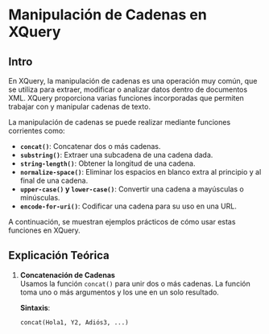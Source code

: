 # Manipulación de Cadenas en XQuery

## Intro

En XQuery, la manipulación de cadenas es una operación muy común, que se utiliza para extraer, modificar o analizar datos dentro de documentos XML. XQuery proporciona varias funciones incorporadas que permiten trabajar con y manipular cadenas de texto. 

La manipulación de cadenas se puede realizar mediante funciones corrientes como:

- **`concat()`**: Concatenar dos o más cadenas.
- **`substring()`**: Extraer una subcadena de una cadena dada.
- **`string-length()`**: Obtener la longitud de una cadena.
- **`normalize-space()`**: Eliminar los espacios en blanco extra al principio y al final de una cadena.
- **`upper-case()` y `lower-case()`**: Convertir una cadena a mayúsculas o minúsculas.
- **`encode-for-uri()`**: Codificar una cadena para su uso en una URL.

A continuación, se muestran ejemplos prácticos de cómo usar estas funciones en XQuery.

## Explicación Teórica

1. **Concatenación de Cadenas**  
   Usamos la función `concat()` para unir dos o más cadenas. La función toma uno o más argumentos y los une en un solo resultado.

   **Sintaxis**:  
   ```xquery
   concat(Hola1, Y2, Adiós3, ...)

